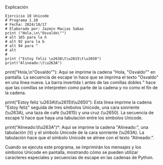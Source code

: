 Explicación
```
Ejercicio 10 Unicode 
# Programa 1.10
# Fecha: 2024/10/17
# Elaborado por: Jazmin Macias Sabas 
print ("Hola,\n\"Osvaldo\"")
# alt 165 para la ñ 
# alt 92 para la b 
# alt 94 para ^
# alt 
#
print ("Estoy feliz \u263A\t\u2615\t\u2650")
print("Alineado:\t\u263A")
```
print("Hola,\n\"Osvaldo\""):
Aquí se imprime la cadena "Hola, \"Osvaldo\"" en pantalla. La secuencia de escape \n hace que se imprima el texto "Osvaldo" en una línea nueva. La barra invertida \ antes de las comillas dobles " hace que las comillas se interpreten como parte de la cadena y no como el fin de la cadena.

print("Estoy feliz \u263A\t\u2615\t\u2650"):
Esta línea imprime la cadena "Estoy feliz" seguida de tres símbolos Unicode, una cara sonriente (\u263A), una taza de café (\u2615) y una cruz (\u2650). La secuencia de escape \t hace que haya una tabulación entre los símbolos Unicode.

print("Alineado:\t\u263A")*:
Aquí se imprime la cadena "Alineado:", una tabulación (\t) y el símbolo Unicode de la cara sonriente (\u263A). La tabulación hace que el símbolo Unicode se alinee con el texto "Alineado:".

Cuando se ejecuta este programa, se imprimirán los mensajes y los símbolos Unicode en pantalla, mostrando cómo se pueden utilizar caracteres especiales y secuencias de escape en las cadenas de Python.
